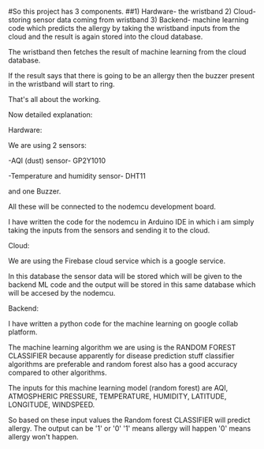 #So this project has 3 components.
##1) Hardware- the wristband
2) Cloud- storing sensor data coming from wristband
3) Backend- machine learning code which predicts the allergy by taking the wristband inputs from the cloud and the result is again stored into the cloud database.

The wristband then fetches the result of machine learning from the cloud database.

If the result says that there is going to be an allergy then the buzzer present in the wristband will start to ring.

That's all about the working.






Now detailed explanation:


Hardware:

We are using 
2 sensors: 

-AQI (dust) sensor- GP2Y1010

-Temperature and humidity sensor- DHT11 

and one Buzzer.

All these will be connected to the nodemcu development board.


I have written the code for the nodemcu in Arduino IDE in which i am simply taking the inputs from the sensors and sending it to the cloud.

Cloud:

We are using the Firebase cloud service which is a google service.

In this database the sensor data will be stored which will be given to the backend ML code and the output will be stored in this same database which will be accesed by the nodemcu.

Backend:

I have written a python code for the machine learning on google collab platform.

The machine learning algorithm we are using is the RANDOM FOREST CLASSIFIER because apparently for disease prediction stuff classifier algorithms are preferable and random forest also has a good accuracy compared to other algorithms.


The inputs for this machine learning model (random forest) are AQI, ATMOSPHERIC PRESSURE, TEMPERATURE, HUMIDITY, LATITUDE, LONGITUDE, WINDSPEED.

So based on these input values the Random forest CLASSIFIER will predict allergy. The output can be '1' or '0'
'1' means allergy will happen
'0' means allergy won't happen.
